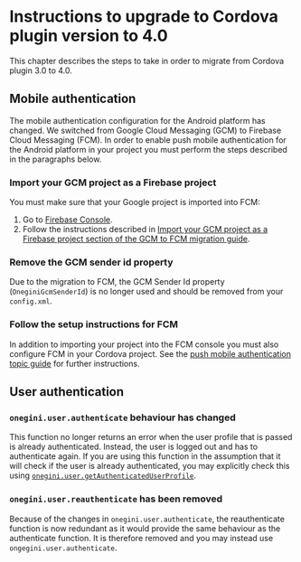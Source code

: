 # Instructions to upgrade to Cordova plugin version to 4.0

This chapter describes the steps to take in order to migrate from Cordova plugin 3.0 to 4.0.

## Mobile authentication

The mobile authentication configuration for the Android platform has changed. We switched from Google Cloud Messaging (GCM) to Firebase Cloud Messaging (FCM).
In order to enable push mobile authentication for the Android platform in your project you must perform the steps described in the paragraphs below.

### Import your GCM project as a Firebase project

You must make sure that your Google project is imported into FCM:

1. Go to [Firebase Console](https://console.firebase.google.com).
2. Follow the instructions described in
[Import your GCM project as a Firebase project section of the GCM to FCM migration guide](https://developers.google.com/cloud-messaging/android/android-migrate-fcm#import_your_gcm_project_as_a_firebase_project).

### Remove the GCM sender id property

Due to the migration to FCM, the GCM Sender Id property (`OneginiGcmSenderId`) is no longer used and should be removed from your `config.xml`.

### Follow the setup instructions for FCM

In addition to importing your project into the FCM console you must also configure FCM in your Cordova project.
See the [push mobile authentication topic guide](../topics/mobile-authentication-push.md#setup-and-requirements) for further instructions.


## User authentication

### `onegini.user.authenticate` behaviour has changed
This function no longer returns an error when the user profile that is passed is already authenticated. Instead, the user is logged out and has to authenticate
again. If you are using this function in the assumption that it will check if the user is already authenticated, you may explicitly check this using
[`onegini.user.getAuthenticatedUserProfile`](../reference/user/getAuthenticatedUserProfile.md).

### `onegini.user.reauthenticate` has been removed
Because of the changes in `onegini.user.authenticate`, the reauthenticate function is now redundant as it would provide the same behaviour as the authenticate function.
It is therefore removed and you may instead use `ongegini.user.authenticate`.
